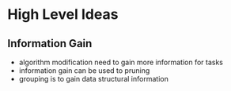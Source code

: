 # High Level Ideas

## Information Gain
 - algorithm modification need to gain more information for tasks
 - information gain can be used to pruning
 - grouping is to gain data structural information 